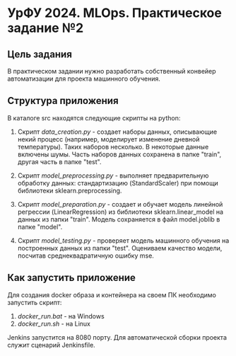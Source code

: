 # УрФУ 2024. MLOps. Практическое задание №2

## Цель задания
В практическом задании нужно разработать собственный конвейер автоматизации для проекта машинного обучения.

## Структура приложения

В каталоге src находятся следующие скрипты на python:

1. Скрипт *data_creation.py* - создает наборы данных, описывающие некий процесс (например, моделирует изменение дневной температуры).
Таких наборов несколько. В некоторые данные включены шумы. Часть наборов данных сохранена в папке "train", другая часть в папке "test".

2. Скрипт *model_preprocessing.py* - выполняет предварительную обработку данных: стандартизацию (StandardScaler) при помощи библиотеки sklearn.preprocessing.

3. Скрипт *model_preparation.py* - создает и обучает модель линейной регрессии (LinearRegression) из библиотеки sklearn.linear_model на данных из папки "train". Модель сохраняется в файл model.joblib в папке "model". 

4. Скрипт *model_testing.py* - проверяет модель машинного обучения на построенных данных из папки "test". Оцениваем качество модели, посчитав среднеквадратичную ошибку mse.

## Как запустить приложение

Для создания docker образа и контейнера на своем ПК необходимо запустить скрипт:

1. *docker_run.bat* - на Windows
2. *docker_run.sh* - на Linux

Jenkins запустится на 8080 порту. Для автоматической сборки проекта служит сценарий Jenkinsfile.


